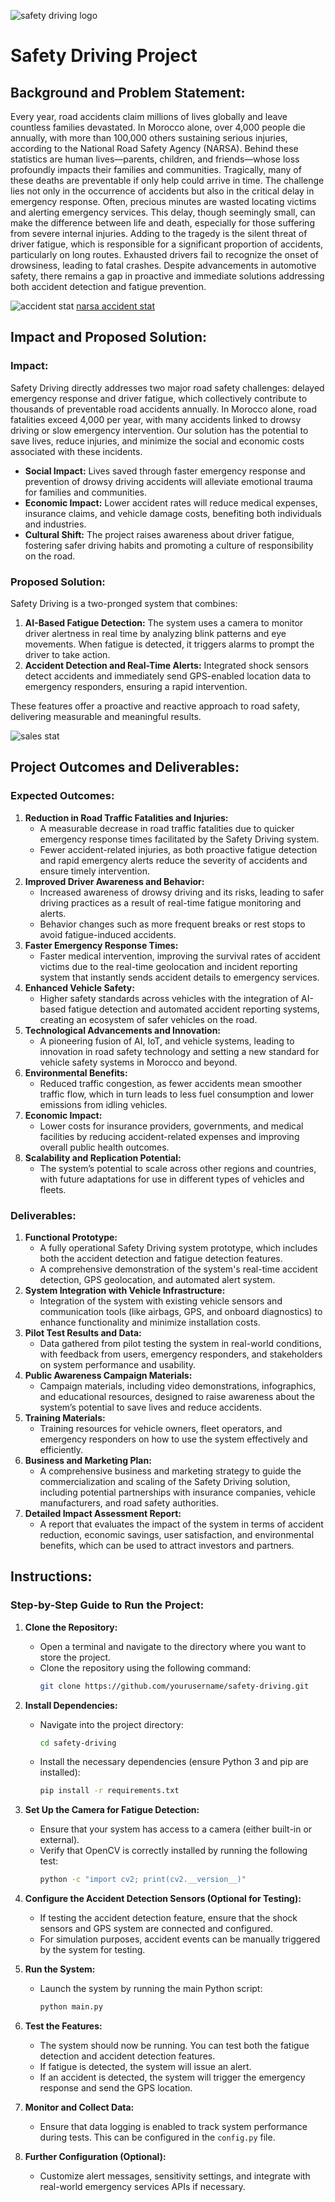 ![safety driving logo](demo_video.jpg)
# **Safety Driving Project**

## **Background and Problem Statement:**

Every year, road accidents claim millions of lives globally and leave countless families devastated. In Morocco alone, over 4,000 people die annually, with more than 100,000 others sustaining serious injuries, according to the National Road Safety Agency (NARSA). Behind these statistics are human lives—parents, children, and friends—whose loss profoundly impacts their families and communities. Tragically, many of these deaths are preventable if only help could arrive in time. The challenge lies not only in the occurrence of accidents but also in the critical delay in emergency response. Often, precious minutes are wasted locating victims and alerting emergency services. This delay, though seemingly small, can make the difference between life and death, especially for those suffering from severe internal injuries. Adding to the tragedy is the silent threat of driver fatigue, which is responsible for a significant proportion of accidents, particularly on long routes. Exhausted drivers fail to recognize the onset of drowsiness, leading to fatal crashes. Despite advancements in automotive safety, there remains a gap in proactive and immediate solutions addressing both accident detection and fatigue prevention.

![accident stat](accident_statistics.png)
[narsa accident stat](https://www.youtube.com/)

## **Impact and Proposed Solution:**

### **Impact:**
Safety Driving directly addresses two major road safety challenges: delayed emergency response and driver fatigue, which collectively contribute to thousands of preventable road accidents annually. In Morocco alone, road fatalities exceed 4,000 per year, with many accidents linked to drowsy driving or slow emergency intervention. Our solution has the potential to save lives, reduce injuries, and minimize the social and economic costs associated with these incidents.

- **Social Impact:** Lives saved through faster emergency response and prevention of drowsy driving accidents will alleviate emotional trauma for families and communities.
- **Economic Impact:** Lower accident rates will reduce medical expenses, insurance claims, and vehicle damage costs, benefiting both individuals and industries.
- **Cultural Shift:** The project raises awareness about driver fatigue, fostering safer driving habits and promoting a culture of responsibility on the road.

### **Proposed Solution:**
Safety Driving is a two-pronged system that combines:
1. **AI-Based Fatigue Detection:** The system uses a camera to monitor driver alertness in real time by analyzing blink patterns and eye movements. When fatigue is detected, it triggers alarms to prompt the driver to take action.
2. **Accident Detection and Real-Time Alerts:** Integrated shock sensors detect accidents and immediately send GPS-enabled location data to emergency responders, ensuring a rapid intervention.

These features offer a proactive and reactive approach to road safety, delivering measurable and meaningful results.

![sales stat](Production_and_sales_of_new_vehicles_in_Morocco.png)

## **Project Outcomes and Deliverables:**

### **Expected Outcomes:**
1. **Reduction in Road Traffic Fatalities and Injuries:**
   - A measurable decrease in road traffic fatalities due to quicker emergency response times facilitated by the Safety Driving system.
   - Fewer accident-related injuries, as both proactive fatigue detection and rapid emergency alerts reduce the severity of accidents and ensure timely intervention.
2. **Improved Driver Awareness and Behavior:**
   - Increased awareness of drowsy driving and its risks, leading to safer driving practices as a result of real-time fatigue monitoring and alerts.
   - Behavior changes such as more frequent breaks or rest stops to avoid fatigue-induced accidents.
3. **Faster Emergency Response Times:**
   - Faster medical intervention, improving the survival rates of accident victims due to the real-time geolocation and incident reporting system that instantly sends accident details to emergency services.
4. **Enhanced Vehicle Safety:**
   - Higher safety standards across vehicles with the integration of AI-based fatigue detection and automated accident reporting systems, creating an ecosystem of safer vehicles on the road.
5. **Technological Advancements and Innovation:**
   - A pioneering fusion of AI, IoT, and vehicle systems, leading to innovation in road safety technology and setting a new standard for vehicle safety systems in Morocco and beyond.
6. **Environmental Benefits:**
   - Reduced traffic congestion, as fewer accidents mean smoother traffic flow, which in turn leads to less fuel consumption and lower emissions from idling vehicles.
7. **Economic Impact:**
   - Lower costs for insurance providers, governments, and medical facilities by reducing accident-related expenses and improving overall public health outcomes.
8. **Scalability and Replication Potential:**
   - The system’s potential to scale across other regions and countries, with future adaptations for use in different types of vehicles and fleets.

### **Deliverables:**
1. **Functional Prototype:**
   - A fully operational Safety Driving system prototype, which includes both the accident detection and fatigue detection features.
   - A comprehensive demonstration of the system's real-time accident detection, GPS geolocation, and automated alert system.
2. **System Integration with Vehicle Infrastructure:**
   - Integration of the system with existing vehicle sensors and communication tools (like airbags, GPS, and onboard diagnostics) to enhance functionality and minimize installation costs.
3. **Pilot Test Results and Data:**
   - Data gathered from pilot testing the system in real-world conditions, with feedback from users, emergency responders, and stakeholders on system performance and usability.
4. **Public Awareness Campaign Materials:**
   - Campaign materials, including video demonstrations, infographics, and educational resources, designed to raise awareness about the system’s potential to save lives and reduce accidents.
5. **Training Materials:**
   - Training resources for vehicle owners, fleet operators, and emergency responders on how to use the system effectively and efficiently.
6. **Business and Marketing Plan:**
   - A comprehensive business and marketing strategy to guide the commercialization and scaling of the Safety Driving solution, including potential partnerships with insurance companies, vehicle manufacturers, and road safety authorities.
7. **Detailed Impact Assessment Report:**
   - A report that evaluates the impact of the system in terms of accident reduction, economic savings, user satisfaction, and environmental benefits, which can be used to attract investors and partners.

## **Instructions:**

### **Step-by-Step Guide to Run the Project:**

1. **Clone the Repository:**
   - Open a terminal and navigate to the directory where you want to store the project.
   - Clone the repository using the following command:
     ```bash
     git clone https://github.com/yourusername/safety-driving.git
     ```
   
2. **Install Dependencies:**
   - Navigate into the project directory:
     ```bash
     cd safety-driving
     ```
   - Install the necessary dependencies (ensure Python 3 and pip are installed):
     ```bash
     pip install -r requirements.txt
     ```

3. **Set Up the Camera for Fatigue Detection:**
   - Ensure that your system has access to a camera (either built-in or external).
   - Verify that OpenCV is correctly installed by running the following test:
     ```bash
     python -c "import cv2; print(cv2.__version__)"
     ```

4. **Configure the Accident Detection Sensors (Optional for Testing):**
   - If testing the accident detection feature, ensure that the shock sensors and GPS system are connected and configured.
   - For simulation purposes, accident events can be manually triggered by the system for testing.

5. **Run the System:**
   - Launch the system by running the main Python script:
     ```bash
     python main.py
     ```

6. **Test the Features:**
   - The system should now be running. You can test both the fatigue detection and accident detection features.
   - If fatigue is detected, the system will issue an alert.
   - If an accident is detected, the system will trigger the emergency response and send the GPS location.

7. **Monitor and Collect Data:**
   - Ensure that data logging is enabled to track system performance during tests. This can be configured in the `config.py` file.

8. **Further Configuration (Optional):**
   - Customize alert messages, sensitivity settings, and integrate with real-world emergency services APIs if necessary.
